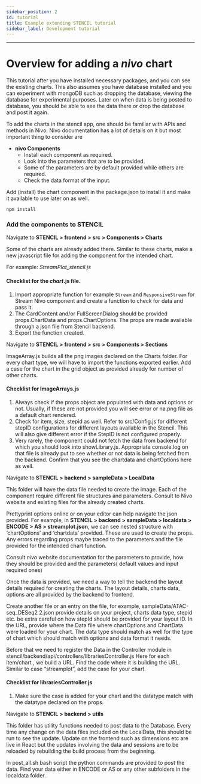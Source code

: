 ```yaml
---
sidebar_position: 2
id: tutorial
title: Example extending STENCIL tutorial
sidebar_label: Development tutorial
---
```


---

# Overview for adding a *nivo* chart
This tutorial after you have installed necessary packages, and you can see the existing charts. This also assumes you have database installed and you can experiment with mongoDB such as dropping the database, viewing the database for experimental purposes. Later on when data is being posted to database, you should be able to see the data there or drop the database and post it again.

To add the charts in the stencil app, one should be familiar with APIs and methods in Nivo. Nivo documentation has a lot of details on it but most important thing to consider are
- **nivo Components**
  - Install each component as required.
  - Look into the parameters that are to be provided.
  - Some of the parameters are by default provided while others are required.
  - Check the data format of the input.

Add (install) the chart component in the package.json to install it and make it available to use later on as well.

```
npm install
```

### Add the components to STENCIL
Navigate to **STENCIL > frontend > src > Components > Charts**

Some of the charts are already added there. Similar to these charts, make a new javascript file for adding the component for the intended chart.

For example: *StreamPlot_stencil.js*

#### Checklist for the *chart*.js file.
1. Import appropriate function for example `Stream` and `ResponsiveStream` for Stream Nivo component and create a function to check for data and pass it.
2. The CardContent and/or FullScreenDialog should be provided props.ChartData and props.ChartOptions. The props are made available through a json file from Stencil backend.
3. Export the function created.

Navigate to **STENCIL > frontend > src > Components > Sections**

ImageArray.js builds all the png images declared on the Charts folder. For every chart type, we will have to import the functions exported earlier. Add a case for the chart in the grid object as provided already for number of other charts.

#### Checklist for ImageArrays.js
1. Always check if the props object are populated with data and options or not. Usually, if these are not provided you will see error or na.png file as a default chart rendered.
2. Check for item, size, stepid as well. Refer to src/Config.js for different stepID configurations for different layouts available in the Stencil. This will also give different error if the StepID is not configured properly.
3. Very rarely, the component could not fetch the data from backend for which you should look into showLibrary.js. Appropriate console.log on that file is already put to see whether or not data is being fetched from the backend. Confirm that you see the chartdata and chartOptions here as well.

Navigate to **STENCIL > backend > sampleData > LocalData**

This folder will have the data file needed to create the image. Each of the component require different file structures and parameters. Consult to Nivo website and existing files for the already created charts.

Prettyprint options online or on your editor can help navigate the json provided.
For example, in **STENCIL > backend > sampleData > localdata > ENCODE > AS > streamplot.json**, we can see nested structure with ‘chartOptions’ and ‘chartdata’ provided. These are used to create the props. Any errors regarding props maybe traced to the parameters and the file provided for the intended chart function.

Consult *nivo* website documentation for the parameters to provide, how they should be provided and the parameters( default values and input required ones)

Once the data is provided, we need a way to tell the backend the layout details required for creating the charts. The layout details, charts data, options are all provided by the backend to frontend.

Create another file or an entry on the file, for example, sampleData/ATAC-seq_DESeq2 2.json provide details on your project, charts data type, stepid etc. be extra careful on how stepId should be provided for your layout ID. In the URL, provide where the Data file where chartOptions and ChartData were loaded for your chart. The data type should match as well for the type of chart which should match with options and data format it needs.

Before that we need to register the Data in the Controller module in stencil/backend/api/controllers/librariesController.js  Here for each item/chart , we build a URL. Find the code where it is building the URL. Similar to case “streamplot”, add the case for your chart.

#### Checklist for librariesController.js
1. Make sure the case is added for your chart and the datatype match with the datatype declared on the props.

Navigate to **STENCIL > backend > utils**

This folder has utility functions needed to post data to the Database. Every time any change on the data files included on the LocalData, this should be run to see the update. Update on the frontend such as dimensions etc are live in React but the updates involving the data and sessions are to be reloaded by rebuilding the build process from the beginning.

In post_all.sh bash script the python commands are provided to post the data. Find your data either in ENCODE or AS or any other subfolders in the localdata folder.
